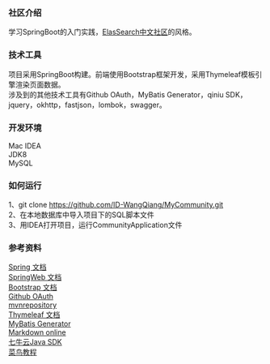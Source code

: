 ### 社区介绍
学习SpringBoot的入门实践，[ElasSearch中文社区](https://elasticsearch.cn/)的风格。

### 技术工具
项目采用SpringBoot构建。前端使用Bootstrap框架开发，采用Thymeleaf模板引擎渲染页面数据。  
涉及到的其他技术工具有Github OAuth，MyBatis Generator，qiniu SDK，jquery，okhttp，fastjson，lombok，swagger。

### 开发环境
Mac  IDEA  
JDK8   
MySQL   

### 如何运行
1、git clone https://github.com/ID-WangQiang/MyCommunity.git  
2、在本地数据库中导入项目下的SQL脚本文件    
3、用IDEA打开项目，运行CommunityApplication文件 

### 参考资料
[Spring 文档](https://spring.io/guides)  
[SpringWeb 文档](https://spring.io/guides/gs/serving-web-content/)  
[Bootstrap 文档](https://v3.bootcss.com/getting-started/)  
[Github OAuth](https://developer.github.com/apps/building-oauth-apps/creating-an-oauth-app/)  
[mvnrepository](https://mvnrepository.com/)  
[Thymeleaf 文档](https://www.thymeleaf.org/doc/tutorials/3.0/usingthymeleaf.html)  
[MyBatis Generator](http://mybatis.org/generator/index.html)   
[Markdown online](http://editor.md.ipandao.com/)  
[七牛云Java SDK](https://developer.qiniu.com/kodo/sdk/1239/java#5)  
[菜鸟教程](https://www.runoob.com/)
